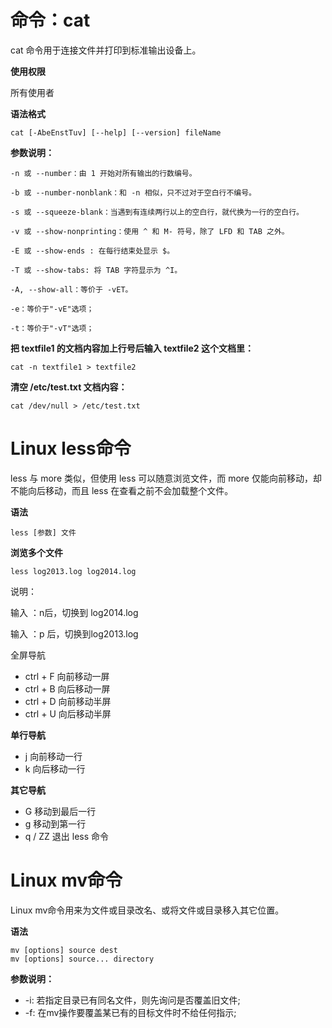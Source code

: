 # 命令：cat #

cat 命令用于连接文件并打印到标准输出设备上。

**使用权限**

所有使用者

**语法格式**

    cat [-AbeEnstTuv] [--help] [--version] fileName

**参数说明：**

    -n 或 --number：由 1 开始对所有输出的行数编号。
    
    -b 或 --number-nonblank：和 -n 相似，只不过对于空白行不编号。
    
    -s 或 --squeeze-blank：当遇到有连续两行以上的空白行，就代换为一行的空白行。
    
    -v 或 --show-nonprinting：使用 ^ 和 M- 符号，除了 LFD 和 TAB 之外。
    
    -E 或 --show-ends : 在每行结束处显示 $。
    
    -T 或 --show-tabs: 将 TAB 字符显示为 ^I。
    
    -A, --show-all：等价于 -vET。
    
    -e：等价于"-vE"选项；
    
    -t：等价于"-vT"选项；

**把 textfile1 的文档内容加上行号后输入 textfile2 这个文档里：**

    cat -n textfile1 > textfile2

**清空 /etc/test.txt 文档内容：**

    cat /dev/null > /etc/test.txt

# Linux less命令 #

less 与 more 类似，但使用 less 可以随意浏览文件，而 more 仅能向前移动，却不能向后移动，而且 less 在查看之前不会加载整个文件。

**语法**

    less [参数] 文件

**浏览多个文件**

    less log2013.log log2014.log

说明：

输入 ：n后，切换到 log2014.log

输入 ：p 后，切换到log2013.log 

全屏导航

- ctrl + F 向前移动一屏
- ctrl + B 向后移动一屏
- ctrl + D 向前移动半屏
- ctrl + U 向后移动半屏

**单行导航**

- j 向前移动一行
- k 向后移动一行

**其它导航**

- G 移动到最后一行
- g 移动到第一行
- q / ZZ 退出 less 命令

# Linux mv命令 #

Linux mv命令用来为文件或目录改名、或将文件或目录移入其它位置。

**语法**

    mv [options] source dest
    mv [options] source... directory

**参数说明：**

- -i: 若指定目录已有同名文件，则先询问是否覆盖旧文件;
- -f: 在mv操作要覆盖某已有的目标文件时不给任何指示;